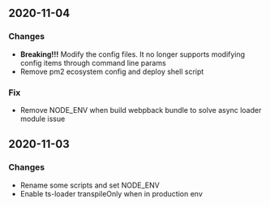 ## 2020-11-04

### Changes
- **Breaking!!!** Modify the config files. It no longer supports modifying config items through command line params
- Remove pm2 ecosystem config and deploy shell script
### Fix
- Remove NODE_ENV when build webpback bundle to solve async loader module issue

## 2020-11-03

### Changes
- Rename some scripts and set NODE_ENV
- Enable ts-loader transpileOnly when in production env